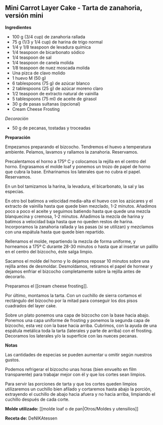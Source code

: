 ## Mini Carrot Layer Cake - Tarta de zanahoria, versión mini

**Ingredientes**

- 100 g (3/4 cup) de zanahoria rallada
- 75 g (1/3 y 1/4 cup) de harina de trigo normal
- 1/4 y 1/8 teaspoon de levadura química
- 1/4 teaspoon de bicarbonato sódico
- 1/4 teaspoon de sal
- 1/4 teaspoon de canela molida
- 1/8 teaspoon de nuez moscada molida
- Una pizca de clavo molido
- 1 huevo M (50 g)
- 6 tablespoons (75 g) de azúcar blanco
- 2 tablespoons (25 g) de azúcar moreno claro
- 1/2 teaspoon de extracto natural de vainilla
- 5 tablespoons (75 ml) de aceite de girasol
- 30 g de pasas sultanas (opcional)
- Cream Cheese Frosting

*Decoración*

- 50 g de pecanas, tostadas y troceadas

**Preparación**

Empezamos preparando el bizcocho. Tendremos el huevo a temperatura ambiente. Pelamos, lavamos y rallamos la zanahoria. Reservamos.

Precalentamos el horno a 175º C y colocamos la rejilla en el centro del horno. Engrasamos el molde loaf y ponemos un trozo de papel de horno que cubra la base. Enharinamos los laterales que no cubra el papel. Reservamos.

En un bol tamizamos la harina, la levadura, el bicarbonato, la sal y las especias.

En otro bol batimos a velocidad media-alta el huevo con los azúcares y el extracto de vainilla hasta que quede bien mezclado, 1-2 minutos. Añadimos poco a poco el aceite y seguimos batiendo hasta que quede una mezcla blanquecina y cremosa, 1-2 minutos. Añadimos la mezcla de harina y batimos a velocidad baja hasta que no queden restos de harina. Incorporamos la zanahoria rallada y las pasas (si se utilizan) y mezclamos con una espátula hasta que quede bien repartido.

Rellenamos el molde, repartiendo la mezcla de forma uniforme, y horneamos a 175º C durante 28-30 minutos o hasta que al insertar un palillo en el centro del bizcocho, éste salga limpio.

Sacamos el molde del horno y lo dejamos reposar 10 minutos sobre una rejilla antes de desmoldar. Desmoldamos, retiramos el papel de hornear y dejamos enfriar el bizcocho completamente sobre la rejilla antes de decorarlo.

Preparamos el [[cream cheese frosting]].

Por último, montamos la tarta. Con un cuchillo de sierra cortamos el rectángulo del bizcocho por la mitad para conseguir los dos pisos cuadrados del layer cake.

Sobre un plato ponemos una capa de bizcocho con la base hacia abajo. Ponemos una capa uniforme de frosting y ponemos la segunda capa de bizcocho, esta vez con la base hacia arriba. Cubrimos, con la ayuda de una espátula metálica toda la tarta (laterales y parte de arriba) con el frosting. Decoramos los laterales y/o la superficie con las nueces pecanas.

**Notas**

Las cantidades de especias se pueden aumentar u omitir según nuestros gustos.

Podemos refrigerar el bizcocho unas horas (bien envuelto en film transparente) para trabajar mejor con él y que los cortes sean limpios.

Para servir las porciones de tarta y que los cortes queden limpios utilizaremos un cuchillo bien afilado y cortaremos hasta abajo la porción, extrayendo el cuchillo de abajo hacia afuera y no hacia arriba, limpiando el cuchillo después de cada corte.

**Molde utilizado:** [[molde loaf o de pan|Otros/Moldes y utensilios]]

**Receta de:** DeNIKAtessen